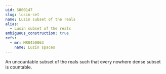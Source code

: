 ```yaml
---
uid: S000147
slug: lusin-set
name: Luzin subset of the reals
alias:
  - Lusin subset of the reals
ambiguous_construction: true
refs:
  - mr: MR0450063
    name: Luzin spaces
---
```

An uncountable subset of the reals such that every nowhere dense subset is countable.
